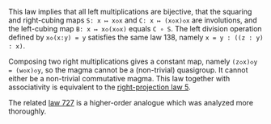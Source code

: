This law implies that all left multiplications are bijective, that the squaring and right-cubing maps `S: x ↦ x◇x` and `C: x ↦ (x◇x)◇x` are involutions, and the left-cubing map `B: x ↦ x◇(x◇x)` equals `C ∘ S`.  The left division operation defined by `x◇(x:y) = y` satisfies the same law 138, namely `x = y : ((z : y) : x)`.

Composing two right multiplications gives a constant map, namely `(z◇x)◇y = (w◇x)◇y`, so the magma cannot be a (non-trivial) quasigroup.  It cannot either be a non-trivial commutative magma.  This law together with associativity is equivalent to the [right-projection law 5](https://teorth.github.io/equational_theories/implications/?5).

The related [law 727](https://teorth.github.io/equational_theories/implications/?727) is a higher-order analogue which was analyzed more thoroughly.
